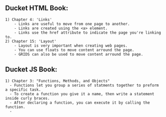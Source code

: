 ## Ducket HTML Book: 
    1) Chapter 4: 'Links'
        - Links are useful to move from one page to another.
        - Links are created using the <a> element.
        - Links use the href attribute to indicate the page you're linking to.
    2) Chapter 15: 'Layout'
        - Layout is very important when creating web pages.
        - You can use floats to move content arround the page.
        - GRIDS can also be used to move content arround the page. 

## Ducket JS Book: 
    1) Chapter 3: "Functions, Methods, and Objects"
      - Functions let you group a series of statments together to preform a specific task. 
      - To create a function you give it a name, then write a statement inside curly braces. 
      - After declaring a function, you can execute it by calling the function.
      - 